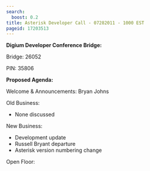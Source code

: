 ```yaml
---
search:
  boost: 0.2
title: Asterisk Developer Call - 07282011 - 1000 EST
pageid: 17203513
---
```


**Digium Developer Conference Bridge:**


Bridge:  26052


PIN:  35806


**Proposed Agenda:**


Welcome & Announcements:  Bryan Johns


Old Business:


* None discussed


New Business:


* Development update
* Russell Bryant departure
* Asterisk version numbering change


Open Floor:

